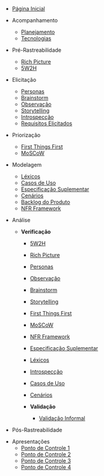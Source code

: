 - [Página Inicial](/)


- Acompanhamento
  - [Planejamento](./acompanhamento/planejamento.md)
  - [Tecnologias](./acompanhamento/tecnologias.md)

- Pré-Rastreabilidade
  - [Rich Picture](./pre-rastreabilidade/richPicture.md)
  - [5W2H](./pre-rastreabilidade/5w2h.md)


- Elicitação 
  - [Personas](./elicitacao/personas.md)
  - [Brainstorm](./elicitacao/brainstorm.md)
  - [Observação](./elicitacao/observacao.md)
  - [Storytelling](./elicitacao/storyboard.md)
  - [Introspecção](./elicitacao/introspeccao.md)
  - [Requisitos Elicitados](./elicitacao/requisitos_elicitados.md)

- Priorização
  - [First Things First](./priorizacao/first-things-fisrt.md)
  - [MoSCoW](./priorizacao/moscow.md)

- Modelagem
  - [Léxicos](./modelagem/lexico.md)
  - [Casos de Uso](./modelagem/casos-de-uso.md)
  - [Especificação Suplementar](./modelagem/especificacao_suplementar.md)
  - [Cenários](./modelagem/cenarios.md)
  - [Backlog do Produto](./modelagem/backlog.md)
  - [NFR Framework](./modelagem/nfr.md)

- Análise
  - **Verificação**
    - [5W2H](./analise/verificacao/5W2H.md)
    - [Rich Picture](./analise/verificacao/verifica_richpicture.md)
    - [Personas](./analise/verificacao/personas.md)
    - [Observação](./analise/verificacao/observacao.md)
    - [Brainstorm](./analise/verificacao/brainstorm.md)
    - [Storytelling](./analise/verificacao/storytelling.md)
    - [First Things First](./analise/verificacao/ftf.md)
    - [MoSCoW](./analise/verificacao/moscow.md)
    - [NFR Framework](./analise/verificacao/verificacao_nfr.md)
    - [Especificação Suplementar](./analise/verificacao/especificacao_suplementar.md)
    - [Léxicos](./analise/verificacao/lexicos.md)
    - [Introspecção](./analise/verificacao/verifica_introspeccao.md)
    - [Casos de Uso](./analise/verificacao/casos-de-uso.md)
    - [Cenários](./analise/verificacao/cenarios.md)

    - **Validação**
      - [Validação Informal](./analise/validacao/informal.md)

- Pós-Rastreabilidade
<!--  - [Backward-From]()
  - [Forward-To]()
-->
- Apresentações
  - [Ponto de Controle 1](./apresentacoes/ponto_controle_1.md)
  - [Ponto de Controle 2](./apresentacoes/ponto_controle_2.md)
  - [Ponto de Controle 3](./apresentacoes/ponto_controle_3.md)
  - [Ponto de Controle 4](./apresentacoes/ponto_controle_4.md)